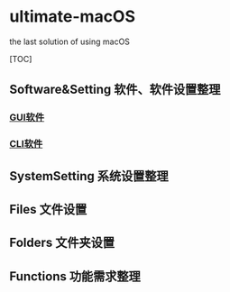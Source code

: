 # ultimate-macOS
the last solution of using macOS

[TOC]

## Software&Setting 软件、软件设置整理

### [GUI软件](https://github.com/suliveevil/ultimate-macOS/tree/master/Software%26Setting/GUI)

### [CLI软件](https://github.com/suliveevil/ultimate-macOS/tree/master/Software%26Setting/CLI)

## SystemSetting 系统设置整理

## Files 文件设置

## Folders 文件夹设置

## Functions 功能需求整理






